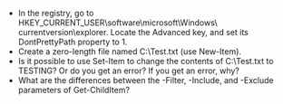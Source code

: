 - In the registry, go to HKEY_CURRENT_USER\software\microsoft\Windows\ currentversion\explorer. Locate the Advanced key, and set its DontPrettyPath property to 1.
- Create a zero-length file named C:\Test.txt (use New-Item).
- Is it possible to use Set-Item to change the contents of C:\Test.txt to TESTING? Or do you get an error? If you get an error, why?
- What are the differences between the -Filter, -Include, and -Exclude parameters of Get-ChildItem?
